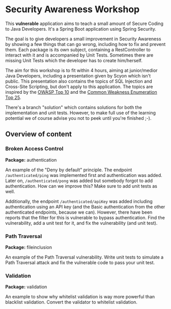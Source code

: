# Security Awareness Workshop

This **vulnerable** application aims to teach a small amount of Secure Coding to Java Developers.
It's a Spring Boot application using Spring Security.

The goal is to give developers a small improvement in Security Awareness by showing a few things that can go wrong, including how to fix and prevent them.
Each package is its own subject, containing a RestController to interact with it and is accompanied by Unit Tests.
Sometimes there are missing Unit Tests which the developer has to create him/herself.

The aim for this workshop is to fit within 4 hours, aiming at junior/medior Java Developers, including a presentation given by Scyon which isn't public. This presentation also contains the topics of SQL Injection and Cross-Site Scripting, but don't apply to this application.
The topics are inspired by the [OWASP Top 10](https://owasp.org/www-project-top-ten/) and the [Common Weakness Enumeration Top 25](https://cwe.mitre.org/top25/archive/2022/2022_cwe_top25.html).

There's a branch "solution" which contains solutions for both the implementation and unit tests.
However, to make full use of the learning potential we of course advise you not to peek until you're finished ;-).

## Overview of content

### Broken Access Control
**Package:** authentication

An example of the "Deny by default" principle.
The endpoint `/authenticated/ping` was implemented first and authentication was added. Later on, `/authenticated/pong` was added but somebody forgot to add authentication. How can we improve this? Make sure to add unit tests as well.

Additionally, the endpoint `/authenticated/apiKey` was added including authentication using an API key (and the Basic authentication from the other authenticated endpoints, because we can). However, there have been reports that the filter for this is vulnerable to bypass authentication. Find the vulnerability, add a unit test for it, and fix the vulnerability (and unit test).

### Path Traversal
**Package:** fileinclusion

An example of the Path Traversal vulnerability.
Write unit tests to simulate a Path Traversal attack and fix the vulnerable code to pass your unit test.

### Validation
**Package:** validation

An example to show why whitelist validation is way more powerful than blacklist validation.
Convert the validator to whitelist validation.
